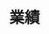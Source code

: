 ---
widget: collection
title: 業績
active: true
weight: 40
content:
  filters:
    kinds: ["page"]
    types: ["publication"]  # <- publication セクションを拾う
  count: 10
design:
  view: citation            # citation / list / compact など
---